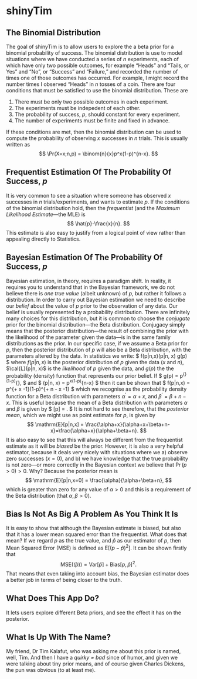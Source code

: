 
<!-- README.md is generated from README.Rmd. Please edit that file -->

# shinyTim

<!-- badges: start -->
<!-- badges: end -->

## The Binomial Distribution

The goal of shinyTim is to allow users to explore the a beta prior for a
binomial probability of success. The binomial distribution is use to
model situations where we have conducted a series of $n$ experiments,
each of which have only two possible outcomes, for example “Heads” and
“Tails, or Yes” and “No”, or “Success” and “Failure,” and recorded the
number of times one of those outcomes has occurred. For example, I might
record the number times I observed “Heads” in $n$ tosses of a coin.
There are four conditions that must be satisfied to use the binomial
distribution. These are

1.  There must be only two possible outcomes in each experiment.
2.  The experiments must be indepedent of each other.
3.  The probability of success, $p$, should constant for every
    experiment.
4.  The number of experiments must be finite and fixed in advance.

If these conditions are met, then the binomial distribution can be used
to compute the probability of observing $x$ successes in $n$ trials.
This is usually written as $$
\Pr(X=x;n,p) = \binom{n}{x}p^x(1-p)^{n-x}.
$$

## Frequentist Estimation Of The Probability Of Success, $p$

It is very common to see a situation where someone has observed $x$
successes in $n$ trials/experiments, and wants to estimate $p$. If the
conditions of the binomial distribution hold, then the *frequentist*
(and the *Maximum Likelihood Estimate*—the MLE) is $$
\hat{p}-\frac{x}{n}.
$$ This estimate is also easy to justify from a logical point of view
rather than appealing directly to Statistics.

## Bayesian Estimation Of The Probability Of Success, $p$

Bayesian estimation, in theory, requires a paradigm shift. In reality,
it requires you to understand that in the Bayesian framework, we do not
believe there is *one true value* (albeit unknown) of $p$, but rather it
follows a distribution. In order to carry out Bayesian estimation we
need to describe our *belief* about the value of $p$ prior to the
observation of any data. Our belief is usually represented by a
probability distribution. There are infinitely many choices for this
distribution, but it is common to choose the *conjugate* prior for the
binomial distribution—the Beta distribution. Conjugacy simply means that
the posterior distribution—the result of combining the prior with the
likelihood of the parameter given the data—is in the same family
distributions as the prior. In our specific case, if we assume a Beta
prior for $p$, then the posterior distribution of $p$ will also be a
Beta distribution, with the parameters altered by the data. In
statistics we write: \$ f(p\|n,x)(p\|n, x) g(p) \$ where $f(p|n,x)$ is
the posterior distribution of $p$ given the data ($x$ and $n$),
$\cal{L}(p|n, x)$ is the *likelihood* of $p$ given the data, and $g(p)$
the the probability (density) function that represents our prior belief.
If \$ g(p) = p<sup>{}(1-p)</sup>{}, \$ and \$ (p\|n, x) =
p<sup>x(1-p)</sup>{n-x} \$ then it can be shown that \$ f(p\|n,x) = p^{+
x -1}(1-p)^{+ n - x -1} \$ which we recognise as the probability density
function for a Beta distribution with parameters
$\alpha^\prime = \alpha+x$, and $\beta^\prime = \beta+n-x$. This is
useful because the mean of a Beta distribution with parameters $\alpha$
and $\beta$ is given by \$ \[p\] = . \$ It is not hard to see therefore,
that the *posterior mean*, which we might use as point estimate for $p$,
is given by $$
\mathrm{E}[p|n,x] = \frac{\alpha+x}{\alpha+x+\beta+n-x}=\frac{\alpha+x}{\alpha+\beta+n}.
$$ It is also easy to see that this will always be different from the
frequentist estimate as it will be *biased* be the prior. However, it is
also a very helpful estimator, because it deals very nicely with
situations where we a) observe zero successes ($x=0$), and b) we have
knowledge that the true probability is not zero—or more correctly in the
Bayesian context we believe that $\Pr(p > 0) > 0$. Why? Because the
posterior mean is $$
\mathrm{E}[p|n,x=0] = \frac{\alpha}{\alpha+\beta+n},
$$ which is greater than zero for any value of $\alpha > 0$ and this is
a requirement of the Beta distribution (that $\alpha,\beta>0$).

## Bias Is Not As Big A Problem As You Think It Is

It is easy to show that although the Bayesian estimate is biased, but
also that it has a lower mean squared error than the frequentist. What
does that mean? If we regard $p$ as the true value, and $\hat{p}$ as our
estimator of $p$, then Mean Squared Error (MSE) is defined as
$\mathrm{E}[(p-\hat{p})^2]$. It can be shown firstly that $$
\mathrm{MSE}(\hat(p)) = \mathrm{Var}[\hat{p}]+\mathrm{Bias}[p,\hat{p}]^2.
$$ That means that even taking into account bias, the Bayesian estimator
does a better job in terms of being closer to the truth.

## What Does This App Do?

It lets users explore different Beta priors, and see the effect it has
on the posterior.

## What Is Up With The Name?

My friend, Dr Tim Kalafut, who was asking me about this prior is named,
well, Tim. And then I have a *quirky = bad* since of humor, and given we
were talking about tiny prior means, and of course given Charles
Dickens, the pun was obvious (to at least me).
